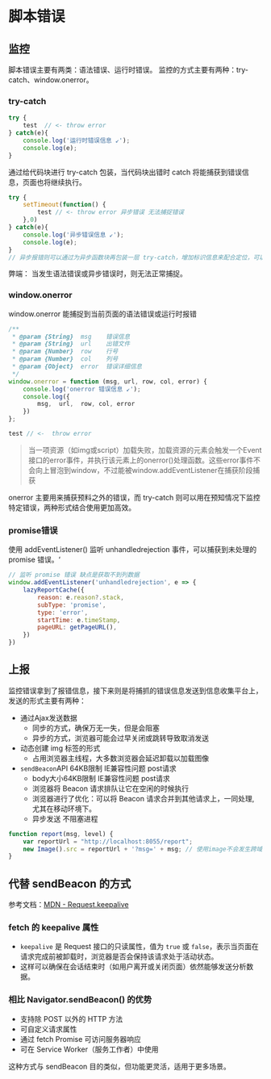 # 脚本错误


## 监控

脚本错误主要有两类：语法错误、运行时错误。
监控的方式主要有两种：try-catch、window.onerror。


### try-catch

```js
try {
    test  // <- throw error
} catch(e){
    console.log('运行时错误信息 ↙');
    console.log(e);
}
```

通过给代码块进行 try-catch 包装，当代码块出错时 catch 将能捕获到错误信息，页面也将继续执行。

```js
try {
    setTimeout(function() {
        test // <- throw error 异步错误 无法捕捉错误
    },0)
} catch(e){
    console.log('异步错误信息 ↙');
    console.log(e);
}
// 异步报错则可以通过为异步函数块再包装一层 try-catch，增加标识信息来配合定位，可以用工具来进行处理
```




弊端： 当发生语法错误或异步错误时，则无法正常捕捉。


### window.onerror

window.onerror 能捕捉到当前页面的语法错误或运行时报错

```js
/**
 * @param {String}  msg    错误信息
 * @param {String}  url    出错文件
 * @param {Number}  row    行号
 * @param {Number}  col    列号
 * @param {Object}  error  错误详细信息
 */
window.onerror = function (msg, url, row, col, error) {
    console.log('onerror 错误信息 ↙');
    console.log({
        msg,  url,  row, col, error
    })
};

test // <-  throw error
```

> 当一项资源（如img或script）加载失败，加载资源的元素会触发一个Event接口的error事件，并执行该元素上的onerror()处理函数。这些error事件不会向上冒泡到window，不过能被window.addEventListener在捕获阶段捕获


onerror 主要用来捕获预料之外的错误，而 try-catch 则可以用在预知情况下监控特定错误，两种形式结合使用更加高效。


### promise错误

使用 addEventListener() 监听 unhandledrejection 事件，可以捕获到未处理的 promise 错误。‘

```js
// 监听 promise 错误 缺点是获取不到列数据
window.addEventListener('unhandledrejection', e => {
    lazyReportCache({
        reason: e.reason?.stack,
        subType: 'promise',
        type: 'error',
        startTime: e.timeStamp,
        pageURL: getPageURL(),
    })
})

```




## 上报

监控错误拿到了报错信息，接下来则是将捕抓的错误信息发送到信息收集平台上，发送的形式主要有两种：

- 通过Ajax发送数据
  - 同步的方式，确保万无一失，但是会阻塞
  - 异步的方式，浏览器可能会过早关闭或跳转导致取消发送
- 动态创建 img 标签的形式
  - 占用浏览器主线程，大多数浏览器会延迟卸载以加载图像
- `sendBeacon`API 64KB限制 IE兼容性问题 post请求
  - body大小64KB限制 IE兼容性问题 post请求
  - 浏览器将 Beacon 请求排队让它在空闲的时候执行
  - 浏览器进行了优化：可以将 Beacon 请求合并到其他请求上，一同处理, 尤其在移动环境下。
  - 异步发送 不阻塞进程

```js
function report(msg, level) {
    var reportUrl = "http://localhost:8055/report";
    new Image().src = reportUrl + '?msg=' + msg; // 使用image不会发生跨域
}
```

## 代替 sendBeacon 的方式

参考文档：[MDN - Request.keepalive](https://developer.mozilla.org/en-US/docs/Web/API/Request/keepalive)

### fetch 的 keepalive 属性

- `keepalive` 是 Request 接口的只读属性，值为 `true` 或 `false`，表示当页面在请求完成前被卸载时，浏览器是否会保持该请求处于活动状态。
- 这样可以确保在会话结束时（如用户离开或关闭页面）依然能够发送分析数据。

### 相比 Navigator.sendBeacon() 的优势

- 支持除 POST 以外的 HTTP 方法
- 可自定义请求属性
- 通过 fetch Promise 可访问服务器响应
- 可在 Service Worker（服务工作者）中使用

这种方式与 sendBeacon 目的类似，但功能更灵活，适用于更多场景。